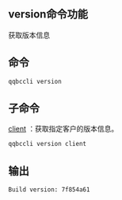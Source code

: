 ## version命令功能

获取版本信息

## 命令

```sh
qqbccli version
```

## 子命令

[client](client) ：获取指定客户的版本信息。

```sh
qqbccli version client
```

## 输出


```console
Build version: 7f854a61
```
